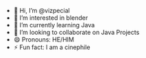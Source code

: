 - 👋 Hi, I’m @vizpecial
- 👀 I’m interested in blender
- 🌱 I’m currently learning Java
- 💞️ I’m looking to collaborate on Java Projects
- 😄 Pronouns: HE/HIM
- ⚡ Fun fact: I am a cinephile

<!---
vizpecial/vizpecial is a ✨ special ✨ repository because its `README.md` (this file) appears on your GitHub profile.
You can click the Preview link to take a look at your changes.
--->
